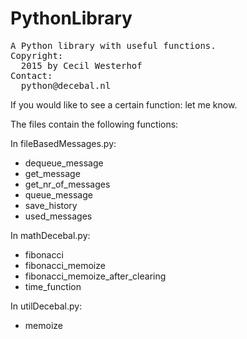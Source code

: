 # PythonLibrary

<pre>
A Python library with useful functions.
Copyright:
  2015 by Cecil Westerhof
Contact:
  python@decebal.nl
</pre>
If you would like to see a certain function: let me know.

The files contain the following functions:

In fileBasedMessages.py:
- dequeue_message
- get_message
- get_nr_of_messages
- queue_message
- save_history
- used_messages

In mathDecebal.py:
- fibonacci
- fibonacci_memoize
- fibonacci_memoize_after_clearing
- time_function


In utilDecebal.py:
- memoize
